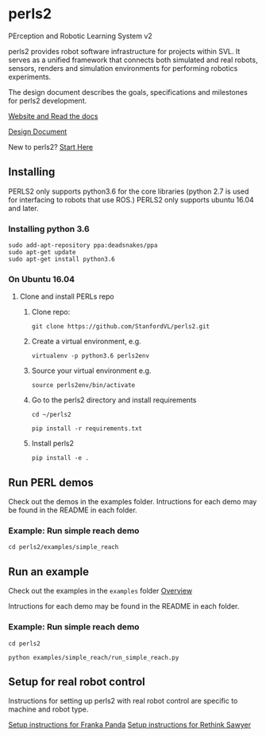 # perls2
PErception and Robotic Learning System v2

perls2 provides robot software infrastructure for projects within SVL. It serves as a unified framework that connects both simulated and real robots, sensors, renders and simulation environments for performing robotics experiments. 

The design document describes the goals, specifications and milestones for perls2 development. 

[Website and Read the docs](https://stanfordvl.github.io/perls2/)

[Design Document](https://docs.google.com/document/d/1JJA4TpnnS4lhWyXyyhaU3PcngXAHG2iap1pUcpQy9wY/edit)

New to perls2? [Start Here](https://stanfordvl.github.io/perls2/source/introduction.html)

## Installing
PERLS2 only supports python3.6 for the core libraries (python 2.7 is used for interfacing to robots that use ROS.)
PERLS2 only supports ubuntu 16.04 and later.

### Installing python 3.6
```
sudo add-apt-repository ppa:deadsnakes/ppa
sudo apt-get update
sudo apt-get install python3.6
```

### On Ubuntu 16.04
1. Clone and install PERLs repo
    1. Clone repo: 
        
        `git clone https://github.com/StanfordVL/perls2.git`
    2. Create a virtual environment, e.g. 
        
        `virtualenv -p python3.6 perls2env`
    3. Source your virtual environment e.g. 
        
        `source perls2env/bin/activate`

    4. Go to the perls2 directory and install requirements
        
        `cd ~/perls2`
        
        `pip install -r requirements.txt`

    5. Install perls2 
        
        `pip install -e .`
## Run PERL demos
Check out the  demos in the examples folder. Intructions for each demo may be found in the README in each folder.
### Example: Run simple reach demo
`cd perls2/examples/simple_reach`

## Run an example
Check out the examples in the `examples` folder [Overview](https://github.com/StanfordVL/perls2/tree/master/examples)

Intructions for each demo may be found in the README in each folder.
### Example: Run simple reach demo
`cd perls2`

`python examples/simple_reach/run_simple_reach.py`

## Setup for real robot control
Instructions for setting up perls2 with real robot control are specific to machine and robot type. 

[Setup instructions for Franka Panda](https://stanfordvl.github.io/perls2/source/panda_setup.html)
[Setup instructions for Rethink Sawyer](https://stanfordvl.github.io/perls2/source/sawyer_instructions.html)

